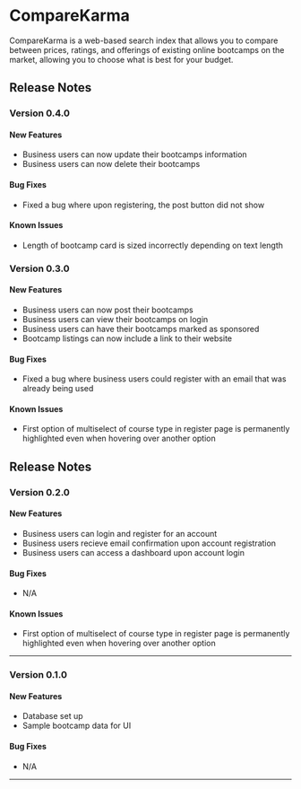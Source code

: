 # CompareKarma
CompareKarma is a web-based search index that allows you to compare between prices, ratings, and offerings of existing online bootcamps on the market, allowing you to choose what is best for your budget.
## Release Notes
### Version 0.4.0

#### New Features
* Business users can now update their bootcamps information
* Business users can now delete their bootcamps

#### Bug Fixes
*  Fixed a bug where upon registering, the post button did not show

#### Known Issues
* Length of bootcamp card is sized incorrectly depending on text length
### Version 0.3.0

#### New Features
* Business users can now post their bootcamps
* Business users can view their bootcamps on login
* Business users can have their bootcamps marked as sponsored
* Bootcamp listings can now include a link to their website

#### Bug Fixes
*  Fixed a bug where business users could register with an email that was already being used

#### Known Issues
* First option of multiselect of course type in register page is permanently highlighted even when hovering over another option
## Release Notes
### Version 0.2.0

#### New Features
* Business users can login and register for an account
* Business users recieve email confirmation upon account registration
* Business users can access a dashboard upon account login

#### Bug Fixes
* N/A

#### Known Issues
* First option of multiselect of course type in register page is permanently highlighted even when hovering over another option
---
### Version 0.1.0

#### New Features
* Database set up
* Sample bootcamp data for UI

#### Bug Fixes
* N/A
---
<!-- 
### Version 0.1.0:
#### New Features
* Feature 1
* feature 2...

#### Bug Fixes
N/A

--- -->

